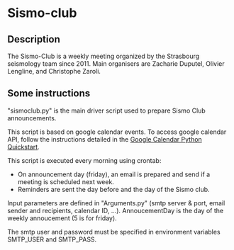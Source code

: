 # Sismo-club

## Description
The Sismo-Club is a weekly meeting organized by the Strasbourg seismology team since 2011. Main organisers are Zacharie Duputel, Olivier Lengline, and Christophe Zaroli.

## Some instructions
"sismoclub.py" is the main driver script used to prepare Sismo Club announcements.

This script is based on google calendar events. To access google calendar API, follow the instructions detailed in the [Google Calendar Python Quickstart](https://developers.google.com/google-apps/calendar/quickstart/python).

This script is executed every morning using crontab:
- On announcement day (friday), an email is prepared and send if a meeting is scheduled next week.
- Reminders are sent the day before and the day of the Sismo club.

Input parameters are defined in "Arguments.py" (smtp server & port, email sender and recipients, calendar ID, ...). AnnoucementDay is the day of the weekly annoucement (5 is for friday).

The smtp user and password must be specified in environment variables SMTP_USER and SMTP_PASS.



